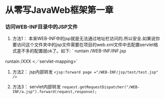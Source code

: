 # 从零写JavaWeb框架第一章

### 访问WEB-INF目录中的JSP文件
1. 方法1：
本来WEB-INF中的jsp就是无法通过地址栏访问的.所以安全.如果说你要访问这个文件夹中的jsp文件需要在项目的web.xml文件中去配置servlet格式差不多的配置就ok了。如下:
`<servlet>
 <servlet-name>runtain</servlet-name>
 <jsp-file>/WEB-INF/INF.jsp</jsp-file>
 </servlet>
 <servlet-mapping>
 <servlet-name>runtain</servlet-name>
 <url-pattern>/XXX</url-pattern>
 <／servlet-mapping>`

1. 方法2：
    jsp内部转发
   `<jsp:forward page ="/WEB-INF/jsp/test/test.jsp" />`

1. 方法3：
 servlet内部转发
`request.getRequestDispatcher("/WEB-INF/a.jsp").forward(request,response);`
